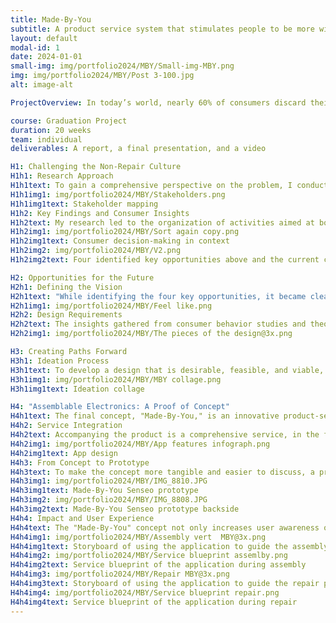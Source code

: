 ```yaml
---
title: Made-By-You
subtitle: A product service system that stimulates people to be more willing to repair their electronics.
layout: default
modal-id: 1
date: 2024-01-01
small-img: img/portfolio2024/MBY/Small-img-MBY.png
img: img/portfolio2024/MBY/Post 3-100.jpg
alt: image-alt

ProjectOverview: In today’s world, nearly 60% of consumers discard their electronics instead of opting for repairs, contributing to substantial waste and loss of value. This behavior underscores the need for a shift towards a circular economy, where products are maintained and reused to extend their lifecycle. My Master's thesis focused on addressing this issue by exploring the circular economy, analyzing consumer behavior, and understanding the broader sustainability context, particularly in relation to electronic devices. again

course: Graduation Project
duration: 20 weeks
team: individual
deliverables: A report, a final presentation, and a video

H1: Challenging the Non-Repair Culture
H1h1: Research Approach
H1h1text: To gain a comprehensive perspective on the problem, I conducted extensive literature reviews and field research on existing sustainability initiatives. This dual approach allowed me to deeply understand how people experience sustainability and interact with their electronic products. It also provided specialized knowledge of the key stakeholders involved in promoting repair culture. 
H1h1img1: img/portfolio2024/MBY/Stakeholders.png
H1h1img1text: Stakeholder mapping
H1h2: Key Findings and Consumer Insights
H1h2text: My research led to the organization of activities aimed at boosting repair willingness, which I mapped into a consumer decision-making model called the I-change model. Alongside a SWOT analysis, this model revealed four key opportunities to enhance consumers' willingness to repair their electronics, which are outlined in the following section.
H1h2img1: img/portfolio2024/MBY/Sort again copy.png
H1h2img1text: Consumer decision-making in context
H1h2img2: img/portfolio2024/MBY/V2.png
H1h2img2text: Four identified key opportunities above and the current context below

H2: Opportunities for the Future
H2h1: Defining the Vision
H2h1text: "While identifying the four key opportunities, it became clear that these insights needed a cohesive direction to shape a compelling vision for change. To conceptualize this vision, I used an analogy: the design should inspire the same pride and excitement users feel when showcasing their driving skills after obtaining a driver’s license. This analogy guided the development of a design that not only meets the identified opportunities but also resonates emotionally with users."
H2h1img1: img/portfolio2024/MBY/Feel like.png
H2h2: Design Requirements
H2h2text: The insights gathered from consumer behavior studies and theories on repair willingness formed the basis for four categories of design requirements. These requirements were critical in shaping a design that would effectively encourage consumers to repair their electronics rather than discard them.
H2h2img1: img/portfolio2024/MBY/The pieces of the design@3x.png

H3: Creating Paths Forward
H3h1: Ideation Process
H3h1text: To develop a design that is desirable, feasible, and viable, I engaged in multiple ideation iterations. Techniques such as morphological charts, problem statements, brainstorming, and SCAMPER were employed to generate a wide range of ideas. Through this iterative process, I refined the concepts down to four final ideas, ultimately combining the most successful elements of two into a single, cohesive concept.
H3h1img1: img/portfolio2024/MBY/MBY collage.png
H3h1img1text: Ideation collage

H4: "Assemblable Electronics: A Proof of Concept"
H4h1text: The final concept, "Made-By-You," is an innovative product-service system (PSS) where users are empowered to design and assemble their own electronics. The product arrives in easily assemblable parts, allowing users to quickly and effortlessly put it together, thereby fostering familiarity with the product and basic handiwork skills. This system also enables customization without the need for a traditional assembly line.
H4h2: Service Integration
H4h2text: Accompanying the product is a comprehensive service, in the form of an application, that guides users through the assembly process and assists with repairs. This service centralizes information that is typically scattered across various channels into a single, user-friendly application, lowering the barrier for those who wish to repair their products. By creating a central hub of streamlined information, the service simplifies the repair process, making it more accessible and less intimidating for consumers.
H4h2img1: img/portfolio2024/MBY/App features infograph.png
H4h2img1text: App design
H4h3: From Concept to Prototype
H4h3text: To make the concept more tangible and easier to discuss, a proof of concept was developed. The prototype is based on the Philips Senseo coffee machine. By integrating guidelines from literature on assembly, disassembly, repair, and instructions, the Senseo was redesigned to be easy to assemble and disassemble, supported by an enhanced manual. The redesigned Senseo is also made transparent, fostering a deeper connection between the user and the product.
H4h3img1: img/portfolio2024/MBY/IMG_8810.JPG
H4h3img1text: Made-By-You Senseo prototype
H4h3img2: img/portfolio2024/MBY/IMG_8808.JPG
H4h3img2text: Made-By-You Senseo prototype backside
H4h4: Impact and User Experience
H4h4text: The "Made-By-You" concept not only increases user awareness of a product's components through the assembly process but also indirectly encourages consideration of repairs. By providing a central hub for all product-related information, the repair process becomes more straightforward and approachable. To enhance the story and user experience, I created two user journeys, which have also been transformed into a short video, along with a detailed service blueprint that outlines the behind-the-scenes activities necessary to support the PSS.
H4h4img1: img/portfolio2024/MBY/Assembly vert  MBY@3x.png
H4h4img1text: Storyboard of using the application to guide the assembly of the MadeBy-You Senseo
H4h4img2: img/portfolio2024/MBY/Service blueprint assemlby.png
H4h4img2text: Service blueprint of the application during assembly
H4h4img3: img/portfolio2024/MBY/Repair MBY@3x.png
H4h4img3text: Storyboard of using the application to guide the repair process, three different scenarios are shown
H4h4img4: img/portfolio2024/MBY/Service blueprint repair.png
H4h4img4text: Service blueprint of the application during repair
---
```

